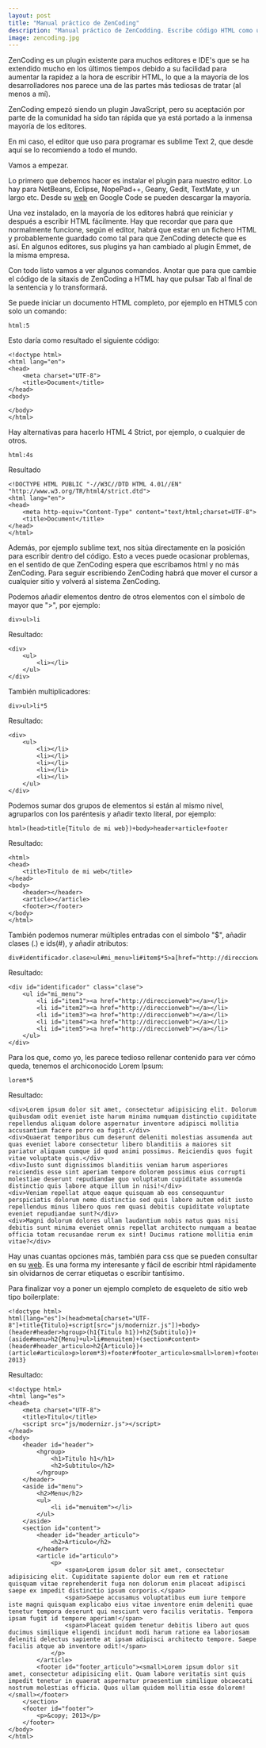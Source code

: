 ```yaml
---
layout: post
title: "Manual práctico de ZenCoding"
description: "Manual práctico de ZenCodding. Escribe código HTML como un ninja con ZenCoding y tu IDE favorito"
image: zencoding.jpg
---
```


ZenCoding es un plugin existente para muchos editores e IDE's que se ha extendido mucho en los últimos tiempos debido a su facilidad para aumentar la rapidez a la hora de escribir HTML, lo que a la mayoría de los desarrolladores nos parece una de las partes más tediosas de tratar (al menos a mí).

ZenCoding empezó siendo un plugin JavaScript, pero su aceptación por parte de la comunidad ha sido tan rápida que ya está portado a la inmensa mayoría de los editores.

En mi caso, el editor que uso para programar es sublime Text 2, que desde aquí se lo recomiendo a todo el mundo.

Vamos a empezar.

Lo primero que debemos hacer es instalar el plugin para nuestro editor. Lo hay para NetBeans, Eclipse, NopePad++, Geany, Gedit, TextMate, y un largo etc. Desde su [web][1] en Google Code se pueden descargar la mayoría.

Una vez instalado, en la mayoría de los editores habrá que reiniciar y después a escribir HTML fácilmente. Hay que recordar que para que normalmente funcione, según el editor, habrá que estar en un fichero HTML y probablemente guardado como tal para que ZenCoding detecte que es así. En algunos editores, sus plugins ya han cambiado al plugin Emmet, de la misma empresa.

Con todo listo vamos a ver algunos comandos. Anotar que para que cambie el código de la sitaxis de ZenCoding a HTML hay que pulsar Tab al final de la sentencia y lo transformará.

Se puede iniciar un documento HTML completo, por ejemplo en HTML5 con solo un comando:

	html:5

Esto daría como resultado el siguiente código:

	<!doctype html>
	<html lang="en">
	<head>
		<meta charset="UTF-8">
		<title>Document</title>
	</head>
	<body>
		
	</body>
	</html>

Hay alternativas para hacerlo HTML 4 Strict, por ejemplo, o cualquier de otros.

	html:4s

Resultado

	<!DOCTYPE HTML PUBLIC "-//W3C//DTD HTML 4.01//EN" "http://www.w3.org/TR/html4/strict.dtd">
	<html lang="en">
	<head>
		<meta http-equiv="Content-Type" content="text/html;charset=UTF-8">
		<title>Document</title>
	</head>
	</html>

Además, por ejemplo sublime text, nos sitúa directamente en la posición para escribir dentro del código. Esto a veces puede ocasionar problemas, en el sentido de que ZenCoding espera que escribamos html y no más ZenCoding. Para seguir escribiendo ZenCoding habrá que mover el cursor a cualquier sitio y volverá al sistema ZenCoding.

Podemos añadir elementos dentro de otros elementos con el símbolo de mayor que ">", por ejemplo:

	div>ul>li

Resultado:

	<div>
		<ul>
			<li></li>
		</ul>
	</div>

También multiplicadores:

	div>ul>li*5

Resultado:

	<div>
		<ul>
			<li></li>
			<li></li>
			<li></li>
			<li></li>
			<li></li>
		</ul>
	</div>

Podemos sumar dos grupos de elementos si están al mismo nivel, agruparlos con los paréntesis y añadir texto literal, por ejemplo:

	html>(head>title{Titulo de mi web})+body>header+article+footer

Resultado:

	<html>
	<head>
		<title>Titulo de mi web</title>
	</head>
	<body>
		<header></header>
		<article></article>
		<footer></footer>
	</body>
	</html>

También podemos numerar múltiples entradas con el símbolo "$", añadir clases (.) e ids(#), y añadir atributos:

	div#identificador.clase>ul#mi_menu>li#item$*5>a[href="http://direccionweb"]

Resultado:

	<div id="identificador" class="clase">
		<ul id="mi_menu">
			<li id="item1"><a href="http://direccionweb"></a></li>
			<li id="item2"><a href="http://direccionweb"></a></li>
			<li id="item3"><a href="http://direccionweb"></a></li>
			<li id="item4"><a href="http://direccionweb"></a></li>
			<li id="item5"><a href="http://direccionweb"></a></li>
		</ul>
	</div>

Para los que, como yo, les parece tedioso rellenar contenido para ver cómo queda, tenemos el archiconocido Lorem Ipsum:

	lorem*5

Resultado:

	<div>Lorem ipsum dolor sit amet, consectetur adipisicing elit. Dolorum quibusdam odit eveniet iste harum minima numquam distinctio cupiditate repellendus aliquam dolore aspernatur inventore adipisci mollitia accusantium facere porro ea fugit.</div>
	<div>Quaerat temporibus cum deserunt deleniti molestias assumenda aut quas eveniet labore consectetur libero blanditiis a maiores sit pariatur aliquam cumque id quod animi possimus. Reiciendis quos fugit vitae voluptate quis.</div>
	<div>Iusto sunt dignissimos blanditiis veniam harum asperiores reiciendis esse sint aperiam tempore dolorem possimus eius corrupti molestiae deserunt repudiandae quo voluptatum cupiditate assumenda distinctio quis labore atque illum in nisi!</div>
	<div>Veniam repellat atque eaque quisquam ab eos consequuntur perspiciatis dolorum nemo distinctio sed quis labore autem odit iusto repellendus minus libero quos rem quasi debitis cupiditate voluptate eveniet repudiandae sunt?</div>
	<div>Magni dolorum dolores ullam laudantium nobis natus quas nisi debitis sunt minima eveniet omnis repellat architecto numquam a beatae officia totam recusandae rerum ex sint! Ducimus ratione mollitia enim vitae?</div>

Hay unas cuantas opciones más, también para css que se pueden consultar en su [web][1]. Es una forma my interesante y fácil de escribir html rápidamente sin olvidarnos de cerrar etiquetas o escribir tantísimo.

Para finalizar voy a poner un ejemplo completo de esqueleto de sitio web tipo boilerplate:

	<!doctype html>
	html[lang="es"]>(head>meta[charset="UTF-8"]+title{Titulo}+script[src="js/modernizr.js"])+body>(header#header>hgroup>(h1{Titulo h1})+h2{Subtitulo})+(aside#menu>h2{Menu}+ul>li#menuitem)+(section#content>(header#header_articulo>h2{Articulo})+(article#articulo>p>lorem*3)+footer#footer_articulo>small>lorem)+footer#footer>p{&copy; 2013}

Resultado:

	<!doctype html>
	<html lang="es">
	<head>
		<meta charset="UTF-8">
		<title>Titulo</title>
		<script src="js/modernizr.js"></script>
	</head>
	<body>
		<header id="header">
			<hgroup>
				<h1>Titulo h1</h1>
				<h2>Subtitulo</h2>
			</hgroup>
		</header>
		<aside id="menu">
			<h2>Menu</h2>
			<ul>
				<li id="menuitem"></li>
			</ul>
		</aside>
		<section id="content">
			<header id="header_articulo">
				<h2>Articulo</h2>
			</header>
			<article id="articulo">
				<p>
					<span>Lorem ipsum dolor sit amet, consectetur adipisicing elit. Cupiditate sapiente dolor eum rem et ratione quisquam vitae reprehenderit fuga non dolorum enim placeat adipisci saepe ex impedit distinctio ipsum corporis.</span>
					<span>Saepe accusamus voluptatibus eum iure tempore iste magni quisquam explicabo eius vitae inventore enim deleniti quae tenetur tempora deserunt qui nesciunt vero facilis veritatis. Tempora ipsam fugit id tempore aperiam!</span>
					<span>Placeat quidem tenetur debitis libero aut quos ducimus similique eligendi incidunt modi harum ratione ea laboriosam deleniti delectus sapiente at ipsam adipisci architecto tempore. Saepe facilis atque ab inventore odit!</span>
				</p>
			</article>
			<footer id="footer_articulo"><small>Lorem ipsum dolor sit amet, consectetur adipisicing elit. Quam labore veritatis sint quis impedit tenetur in quaerat aspernatur praesentium similique obcaecati nostrum molestias officia. Quos ullam quidem mollitia esse dolorem!</small></footer>
		</section>
		<footer id="footer">
			<p>&copy; 2013</p>
		</footer>
	</body>
	</html>

[1]: http://code.google.com/p/zen-coding/
